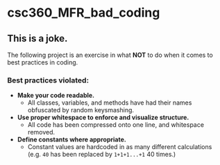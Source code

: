 # csc360_MFR_bad_coding

## This is a joke.
The following project is an exercise in what **NOT** to do when it comes to best practices in coding.

### Best practices violated:
- **Make your code readable.**
   - All classes, variables, and methods have had their names obfuscated by random keysmashing.
- **Use proper whitespace to enforce and visualize structure.**
   - All code has been compressed onto one line, and whitespace removed.
- **Define constants where appropriate.**
   - Constant values are hardcoded in as many different calculations (e.g. `40` has been replaced by `1+1+1...+1` 40 times.)
